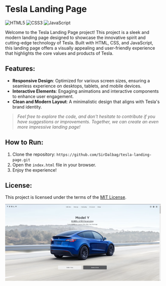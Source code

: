 # Tesla Landing Page

![HTML5](https://img.shields.io/badge/html5-%23E34F26.svg?style=for-the-badge&logo=html5&logoColor=white)
![CSS3](https://img.shields.io/badge/css3-%231572B6.svg?style=for-the-badge&logo=css3&logoColor=white)
![JavaScript](https://img.shields.io/badge/javascript-%23323330.svg?style=for-the-badge&logo=javascript&logoColor=%23F7DF1E)

Welcome to the Tesla Landing Page project! This project is a sleek and modern landing page designed to showcase the innovative spirit and cutting-edge technology of Tesla. Built with HTML, CSS, and JavaScript, this landing page offers a visually appealing and user-friendly experience that highlights the core values and products of Tesla.

## Features:

- **Responsive Design**: Optimized for various screen sizes, ensuring a seamless experience on desktops, tablets, and mobile devices.
- **Interactive Elements**: Engaging animations and interactive components to enhance user engagement.
- **Clean and Modern Layout**: A minimalistic design that aligns with Tesla's brand identity.

> _Feel free to explore the code, and don't hesitate to contribute if you have suggestions or improvements. Together, we can create an even more impressive landing page!_

## How to Run:

1. Clone the repository: `https://github.com/SirDalbag/tesla-landing-page.git`
2. Open the `index.html` file in your browser.
3. Enjoy the experience!

## License:

This project is licensed under the terms of the [MIT License](https://github.com/SirDalbag/tesla-landing-page/blob/main/LICENSE).

![Preview](https://github.com/SirDalbag/tesla-landing-page/blob/main/public/assets/images/preview.png)
